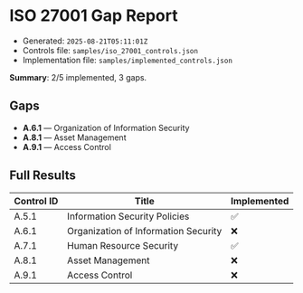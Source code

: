 # ISO 27001 Gap Report

- Generated: `2025-08-21T05:11:01Z`
- Controls file: `samples/iso_27001_controls.json`
- Implementation file: `samples/implemented_controls.json`

**Summary**: 2/5 implemented, 3 gaps.

## Gaps
- **A.6.1** — Organization of Information Security
- **A.8.1** — Asset Management
- **A.9.1** — Access Control

## Full Results

| Control ID | Title | Implemented |
|---|---|---|
| A.5.1 | Information Security Policies | ✅ |
| A.6.1 | Organization of Information Security | ❌ |
| A.7.1 | Human Resource Security | ✅ |
| A.8.1 | Asset Management | ❌ |
| A.9.1 | Access Control | ❌ |